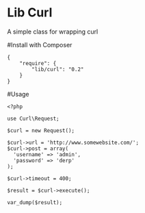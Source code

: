 Lib Curl
================

A simple class for wrapping curl

#Install with Composer

    {
        "require": {
            "lib/curl": "0.2"
        }
    }

#Usage

    <?php
    
    use Curl\Request;
    
    $curl = new Request();
    
    $curl->url = 'http://www.somewebsite.com/';
    $curl->post = array(
      'username' => 'admin',
      'password' => 'derp'
    );
    
    $curl->timeout = 400;
    
    $result = $curl->execute();
  
    var_dump($result);
